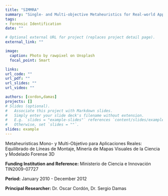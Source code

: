 ```yaml
---
title: "SIMMRA" 
summary: "Single- and Multi-objective Metaheuristics for Real-world Applications: Assembly Line Balancing, Visual Science Map Mining, and 3D Forensic Modeling"
tags:
- Forensic Identification
date: ""

# Optional external URL for project (replaces project detail page).
external_link: ""

image:
  caption: Photo by rawpixel on Unsplash
  focal_point: Smart

links: 
url_code: ""
url_pdf: ""
url_slides: ""
url_video: ""

authors: [cordon,damas]
projects: []
# Slides (optional).
#   Associate this project with Markdown slides.
#   Simply enter your slide deck's filename without extension.
#   E.g. `slides = "example-slides"` references `content/slides/example-slides.md`.
#   Otherwise, set `slides = ""`.
slides: example
--- 
```

Metaheuristicas Mono- y Multi-Objetivo para Aplicaciones Reales: Equilibrado de Líneas de Montaje, Minería de Mapas Visuales de la Ciencia y Modelado Forense 3D

  **Funding Institution and Reference:** Ministerio de Ciencia e Innovación TIN2009-07727

  **Period:** January 2010 - December 2012
  
  **Principal Researcher:** Dr. Oscar Cordón, Dr. Sergio Damas


 
